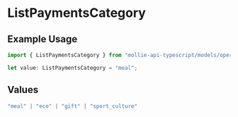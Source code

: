 # ListPaymentsCategory

## Example Usage

```typescript
import { ListPaymentsCategory } from "mollie-api-typescript/models/operations";

let value: ListPaymentsCategory = "meal";
```

## Values

```typescript
"meal" | "eco" | "gift" | "sport_culture"
```
